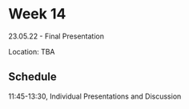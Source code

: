 # Week 14

23.05.22 - Final Presentation
  
Location: TBA

## Schedule
11:45-13:30, Individual Presentations and Discussion
